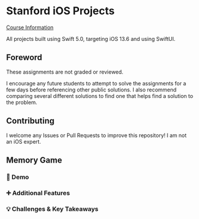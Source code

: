 # Stanford iOS Projects

[Course Information](https://cs193p.sites.stanford.edu)

All projects built using Swift 5.0, targeting iOS 13.6 and using SwiftUI.

## Foreword

These assignments are not graded or reviewed.

I encourage any future students to attempt to solve the assignments for a few days before referencing other public solutions. I also recommend comparing several different solutions to find one that helps find a solution to the problem.

## Contributing

I welcome any Issues or Pull Requests to improve this repository! I am not an iOS expert.

## Memory Game

### :movie_camera: Demo

### :heavy_plus_sign: Additional Features

### :bulb: Challenges & Key Takeaways

